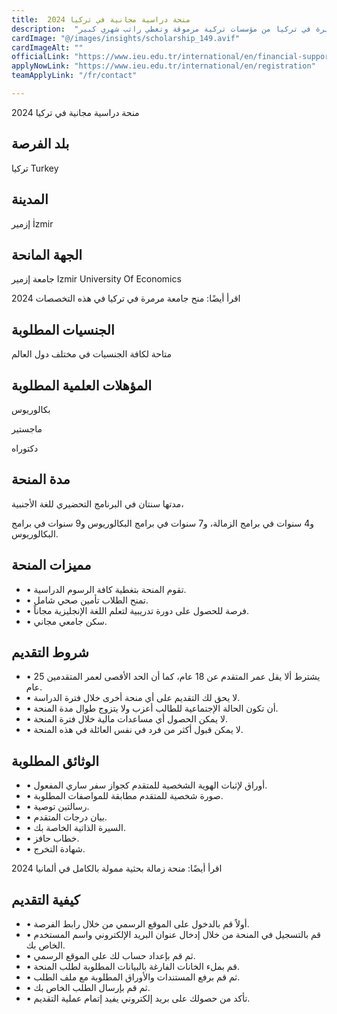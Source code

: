```yaml
---
title:  منحة دراسية مجانية في تركيا 2024 
description:  "فرصة ذهبية للحصول علي منحة ضخمة والتي تؤمن تمويل التأشيرة في تركيا من مؤسسات تركية مرموقة وتعطي راتب شهري كبير." 
cardImage: "@/images/insights/scholarship_149.avif" 
cardImageAlt: "" 
officialLink: "https://www.ieu.edu.tr/international/en/financial-support-students" 
applyNowLink: "https://www.ieu.edu.tr/international/en/registration" 
teamApplyLink: "/fr/contact"

---
```


منحة دراسية مجانية في تركيا 2024

## بلد الفرصة

تركيا Turkey

## المدينة

إزمير İzmir

## الجهة المانحة

جامعة إزمير Izmir University Of Economics

اقرأ أيضًا: منح جامعة مرمرة في تركيا في هذه التخصصات 2024

## الجنسيات المطلوبة

متاحة لكافة الجنسيات في مختلف دول العالم

## المؤهلات العلمية المطلوبة

بكالوريوس

ماجستير

دكتوراه

## مدة المنحة

مدتها سنتان في البرنامج التحضيري للغة الأجنبية،

و4 سنوات في برامج الزمالة، و7 سنوات في برامج البكالوريوس و9 سنوات في برامج البكالوريوس.

## مميزات المنحة

- • تقوم المنحة بتغطية كافة الرسوم الدراسية.
- • تمنح الطلاب تأمين صحي شامل.
- • فرصة للحصول على دورة تدريبية لتعلم اللغة الإنجليزية مجاناً.
- • سكن جامعي مجاني.

## شروط التقديم

- • يشترط ألا يقل عمر المتقدم عن 18 عام، كما أن الحد الأقصى لعمر المتقدمين 25 عام.
- • لا يحق لك التقديم على أي منحة أخرى خلال فترة الدراسة.
- • أن تكون الحالة الإجتماعية للطالب أعزب ولا يتزوج طوال مدة المنحة.
- • لا يمكن الحصول أي مساعدات مالية خلال فترة المنحة.
- • لا يمكن قبول أكثر من فرد في نفس العائلة في هذه المنحة.

## الوثائق المطلوبة

- • أوراق لإثبات الهوية الشخصية للمتقدم كجواز سفر ساري المفعول.
- • صورة شخصية للمتقدم مطابقة للمواصفات المطلوبة.
- • رسالتين توصية.
- • بيان درجات المتقدم.
- • السيرة الذاتية الخاصة بك.
- • خطاب حافز.
- • شهادة التخرج.

اقرأ أيضًا: منحة زمالة بحثية ممولة بالكامل في ألمانيا 2024

## كيفية التقديم

- • أولاً قم بالدخول على الموقع الرسمي من خلال رابط الفرصة.
- • قم بالتسجيل في المنحة من خلال إدخال عنوان البريد الإلكتروني واسم المستخدم الخاص بك.
- • ثم قم بإعداد حساب لك على الموقع الرسمي.
- • قم بملء الخانات الفارغة بالبيانات المطلوبة لطلب المنحة.
- • ثم قم برفع المستندات والأوراق المطلوبة مع ملف الطلب.
- • ثم قم بإرسال الطلب الخاص بك.
- • تأكد من حصولك على بريد إلكتروني يفيد إتمام عملية التقديم.

